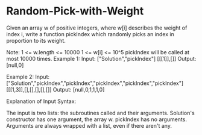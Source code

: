 # Random-Pick-with-Weight

Given an array w of positive integers, where w[i] describes the weight of index i, write a function pickIndex which randomly picks an index in proportion to its weight.

Note:
1 <= w.length <= 10000
1 <= w[i] <= 10^5
pickIndex will be called at most 10000 times.
Example 1:
Input: 
["Solution","pickIndex"]
[[[1]],[]]
Output: [null,0]

Example 2:
Input: 
["Solution","pickIndex","pickIndex","pickIndex","pickIndex","pickIndex"]
[[[1,3]],[],[],[],[],[]]
Output: [null,0,1,1,1,0]

Explanation of Input Syntax:

The input is two lists: the subroutines called and their arguments. Solution's constructor has one argument, the array w. pickIndex has no arguments. Arguments are always wrapped with a list, even if there aren't any.
